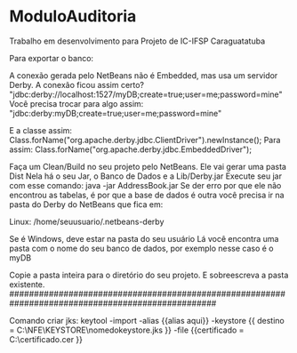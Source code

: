 # ModuloAuditoria
Trabalho em desenvolvimento para Projeto de IC-IFSP Caraguatatuba

Para exportar o banco:

A conexão gerada pelo NetBeans não é Embedded, mas usa um servidor Derby.
A conexão ficou assim certo?
"jdbc:derby://localhost:1527/myDB;create=true;user=me;password=mine"
Você precisa trocar para algo assim:
"jdbc:derby:myDB;create=true;user=me;password=mine"

E a classe assim:
Class.forName("org.apache.derby.jdbc.ClientDriver").newInstance();
Para assim:
Class.forName("org.apache.derby.jdbc.EmbeddedDriver");

Faça um Clean/Build no seu projeto pelo NetBeans.
Ele vai gerar uma pasta Dist
Nela há o seu Jar, o Banco de Dados e a Lib/Derby.jar
Execute seu jar com esse comando: java -jar AddressBook.jar
Se der erro por que ele não encontrou as tabelas, é por que a base de dados é outra
você precisa ir na pasta do Derby do NetBeans que fica em:

Linux:
/home/seuusuario/.netbeans-derby

Se é Windows, deve estar na pasta do seu usuário
Lá você encontra uma pasta com o nome do seu banco de dados, por exemplo nesse caso é o myDB

Copie a pasta inteira para o diretório do seu projeto.
E sobreescreva a pasta existente.
##################################################################################################

Comando criar jks:
keytool -import -alias {{alias aqui}} -keystore {{ destino = C:\\NFE\\KEYSTORE\\nomedokeystore.jks }} -file {{certificado = C:\\certificado.cer }}

